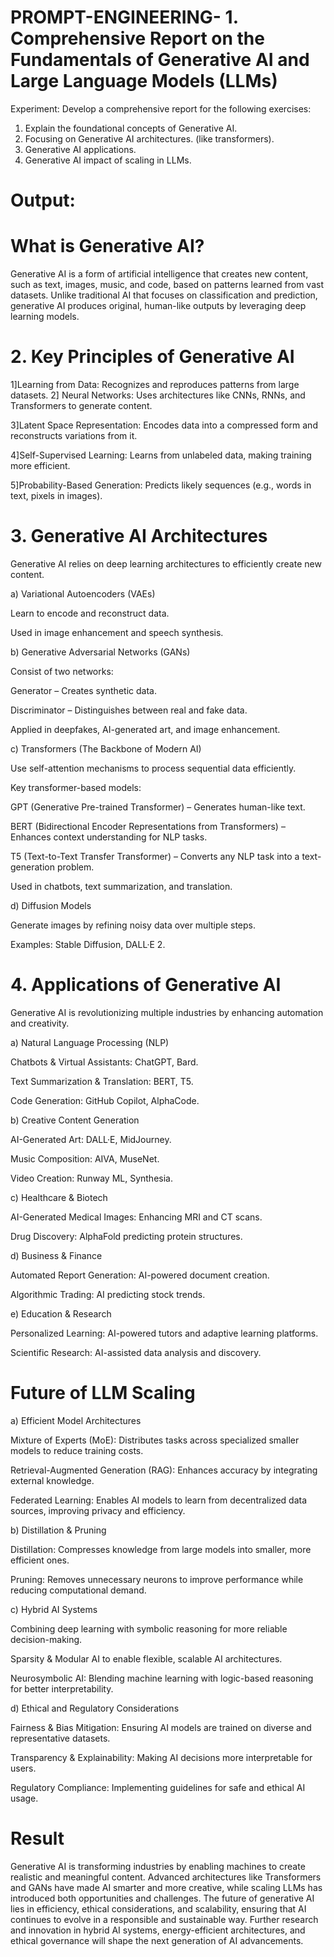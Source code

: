 # PROMPT-ENGINEERING- 1.	Comprehensive Report on the Fundamentals of Generative AI and Large Language Models (LLMs)
Experiment:
Develop a comprehensive report for the following exercises:
1.	Explain the foundational concepts of Generative AI. 
2.	Focusing on Generative AI architectures. (like transformers).
3.	Generative AI applications.
4.	Generative AI impact of scaling in LLMs.

# Output:
# What is Generative AI?

Generative AI is a form of artificial intelligence that creates new content, such as text, images, music, and code, based on patterns learned from vast datasets. Unlike traditional AI that focuses on classification and prediction, generative AI produces original, human-like outputs by leveraging deep learning models.

# 2. Key Principles of Generative AI

1]Learning from Data:
           Recognizes and reproduces patterns from large datasets.
2] Neural Networks: 
          Uses architectures like CNNs, RNNs, and Transformers to generate content.

3]Latent Space Representation: 
          Encodes data into a compressed form and reconstructs variations from it.

4]Self-Supervised Learning: 
          Learns from unlabeled data, making training more efficient.

5]Probability-Based Generation: 
          Predicts likely sequences (e.g., words in text, pixels in images).

# 3. Generative AI Architectures

Generative AI relies on deep learning architectures to efficiently create new content.

a) Variational Autoencoders (VAEs)

Learn to encode and reconstruct data.

Used in image enhancement and speech synthesis.

b) Generative Adversarial Networks (GANs)

Consist of two networks:

Generator – Creates synthetic data.

Discriminator – Distinguishes between real and fake data.

Applied in deepfakes, AI-generated art, and image enhancement.

c) Transformers (The Backbone of Modern AI)

Use self-attention mechanisms to process sequential data efficiently.

Key transformer-based models:

GPT (Generative Pre-trained Transformer) – Generates human-like text.

BERT (Bidirectional Encoder Representations from Transformers) – Enhances context understanding for NLP tasks.

T5 (Text-to-Text Transfer Transformer) – Converts any NLP task into a text-generation problem.

Used in chatbots, text summarization, and translation.

d) Diffusion Models

Generate images by refining noisy data over multiple steps.

Examples: Stable Diffusion, DALL·E 2.

 # 4. Applications of Generative AI

Generative AI is revolutionizing multiple industries by enhancing automation and creativity.

a) Natural Language Processing (NLP)

Chatbots & Virtual Assistants: ChatGPT, Bard.

Text Summarization & Translation: BERT, T5.

Code Generation: GitHub Copilot, AlphaCode.

b) Creative Content Generation

AI-Generated Art: DALL·E, MidJourney.

Music Composition: AIVA, MuseNet.

Video Creation: Runway ML, Synthesia.

c) Healthcare & Biotech

AI-Generated Medical Images: Enhancing MRI and CT scans.

Drug Discovery: AlphaFold predicting protein structures.

d) Business & Finance

Automated Report Generation: AI-powered document creation.

Algorithmic Trading: AI predicting stock trends.

e) Education & Research

Personalized Learning: AI-powered tutors and adaptive learning platforms.

Scientific Research: AI-assisted data analysis and discovery.


#  Future of LLM Scaling

a) Efficient Model Architectures

Mixture of Experts (MoE): Distributes tasks across specialized smaller models to reduce training costs.

Retrieval-Augmented Generation (RAG): Enhances accuracy by integrating external knowledge.

Federated Learning: Enables AI models to learn from decentralized data sources, improving privacy and efficiency.

b) Distillation & Pruning

Distillation: Compresses knowledge from large models into smaller, more efficient ones.

Pruning: Removes unnecessary neurons to improve performance while reducing computational demand.

c) Hybrid AI Systems

Combining deep learning with symbolic reasoning for more reliable decision-making.

Sparsity & Modular AI to enable flexible, scalable AI architectures.

Neurosymbolic AI: Blending machine learning with logic-based reasoning for better interpretability.

d) Ethical and Regulatory Considerations

Fairness & Bias Mitigation: Ensuring AI models are trained on diverse and representative datasets.

Transparency & Explainability: Making AI decisions more interpretable for users.

Regulatory Compliance: Implementing guidelines for safe and ethical AI usage.


# Result
 Generative AI is transforming industries by enabling machines to create realistic and meaningful content. Advanced architectures like Transformers and GANs have made AI smarter and more creative, while scaling LLMs has introduced both opportunities and challenges. The future of generative AI lies in efficiency, ethical considerations, and scalability, ensuring that AI continues to evolve in a responsible and sustainable way. Further research and innovation in hybrid AI systems, energy-efficient architectures, and ethical governance will shape the next generation of AI advancements.

